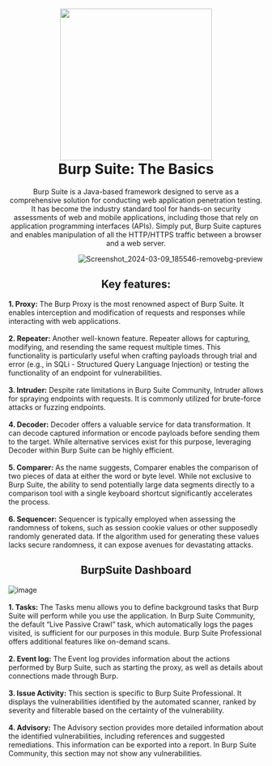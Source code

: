 <h1 align="center">
<image src="https://github.com/konboot/TryHackMe/assets/53315283/5f1c611e-b87f-44e4-ab61-e86d1ebd566d" height=300>
<br>Burp Suite: The Basics
</h1>
<p align="center"> Burp Suite is a Java-based framework designed to serve as a comprehensive solution for conducting web application penetration testing. 
It has become the industry standard tool for hands-on security assessments of web and mobile applications, including those that rely on application programming interfaces (APIs).
Simply put, Burp Suite captures and enables manipulation of all the HTTP/HTTPS traffic between a browser and a web server. </p>

&nbsp; &nbsp; &nbsp; &nbsp; &nbsp; &nbsp; &nbsp; &nbsp; &nbsp; &nbsp; &nbsp; &nbsp; &nbsp; &nbsp; &nbsp; &nbsp;&nbsp; &nbsp; ![Screenshot_2024-03-09_185546-removebg-preview](https://github.com/konboot/TryHackMe/assets/53315283/4b9c792a-822a-4bfc-9758-5ae3b0607186)



<h2 align="center">Key features:</h3>
<p>
<b>1. Proxy:</b> The Burp Proxy is the most renowned aspect of Burp Suite. It enables interception and modification of requests and responses while interacting with web applications.
<br><br><b>2. Repeater:</b> Another well-known feature. Repeater allows for capturing, modifying, and resending the same request multiple times. This functionality is particularly useful when crafting payloads through trial and error (e.g., in SQLi - Structured Query Language Injection) or testing the functionality of an endpoint for vulnerabilities.
<br><br><b>3. Intruder:</b> Despite rate limitations in Burp Suite Community, Intruder allows for spraying endpoints with requests. It is commonly utilized for brute-force attacks or fuzzing endpoints.
<br><br><b>4. Decoder:</b> Decoder offers a valuable service for data transformation. It can decode captured information or encode payloads before sending them to the target. While alternative services exist for this purpose, leveraging Decoder within Burp Suite can be highly efficient.
<br><br><b>5. Comparer:</b> As the name suggests, Comparer enables the comparison of two pieces of data at either the word or byte level. While not exclusive to Burp Suite, the ability to send potentially large data segments directly to a comparison tool with a single keyboard shortcut significantly accelerates the process.
<br><br><b>6. Sequencer:</b> Sequencer is typically employed when assessing the randomness of tokens, such as session cookie values or other supposedly randomly generated data. If the algorithm used for generating these values lacks secure randomness, it can expose avenues for devastating attacks.</p>

<h2 align="center">BurpSuite Dashboard</h2>

![image](https://github.com/konboot/TryHackMe/assets/53315283/d6adf6f8-fd04-40a8-bfe1-9f60a737f689)
<br><br>
<b>1. Tasks:</b> The Tasks menu allows you to define background tasks that Burp Suite will perform while you use the application. In Burp Suite Community, the default “Live Passive Crawl” task, which automatically logs the pages visited, is sufficient for our purposes in this module. Burp Suite Professional offers additional features like on-demand scans.
<br><br>
<b>2. Event log:</b> The Event log provides information about the actions performed by Burp Suite, such as starting the proxy, as well as details about connections made through Burp.
<br><br>
<b>3. Issue Activity:</b> This section is specific to Burp Suite Professional. It displays the vulnerabilities identified by the automated scanner, ranked by severity and filterable based on the certainty of the vulnerability.
<br><br>
<b>4. Advisory:</b> The Advisory section provides more detailed information about the identified vulnerabilities, including references and suggested remediations. This information can be exported into a report. In Burp Suite Community, this section may not show any vulnerabilities.
